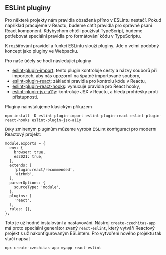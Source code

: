 ## ESLint pluginy

Pro některé projekty nám pravidla obsažená přímo v ESLintu nestačí. Pokud například pracujeme v Reactu, budeme chtít pravidla pro správné psaní React komponent. Kdybychom chtěli používat TypeScript, budeme potřebovat speciální pravidla pro formátování kódu v TypeScriptu.

K rozšiřování pravidel a funkcí ESLintu slouží pluginy. Jde o velmi podobný koncept jako pluginy ve Webpacku.

Pro naše účely se hodí následující pluginy

- [eslint-plugin-import](https://www.npmjs.com/package/eslint-plugin-import): tento plugin kontroluje cesty a názvy souborů při importech, aby nás upozornil na špatné importované soubory,
- [eslint-plugin-react](https://www.npmjs.com/package/eslint-plugin-react): základní pravidla pro kontrolu kódu v Reactu,
- [eslint-plugin-react-hooks](https://www.npmjs.com/package/eslint-plugin-react-hooks): vynucuje pravidla pro React hooky,
- [eslint-plugin-jsx-a11y](https://www.npmjs.com/package/eslint-plugin-jsx-a11y): kontroluje JSX v Reactu, a hledá prohřešky proti přístupnosti.

Pluginy nainstalujeme klasickým příkazem

```
npm install -D eslint-plugin-import eslint-plugin-react eslint-plugin-react-hooks eslint-plugin-jsx-a11y
```

Díky zmíněným pluginům můžeme vyrobit ESLint konfiguraci pro moderní Reactový projekt:

```
module.exports = {
  env: {
    browser: true,
    es2021: true,
  },
  extends: [
    'plugin:react/recommended',
    'airbnb',
  ],
  parserOptions: {
    sourceType: 'module',
  },
  plugins: [
    'react',
  ],
  rules: {},
};
```

Toto je už hodně instalování a nastavování. Nástroj `create-czechitas-app` má proto speciální generátor zvaný `react-eslint`, který vytváří Reactový projekt s už nakonfigurovaným ESLintem. Pro vytvoření nového projektu tak stačí napsat

```
npx create-czechitas-app myapp react-eslint
```
